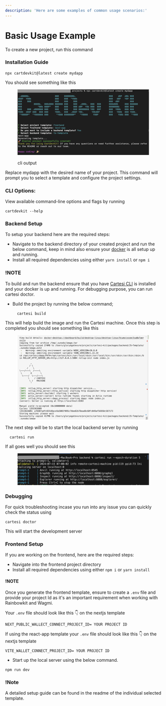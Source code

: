 ```yaml
---
description: 'Here are some examples of common usage scenarios:'
---
```


# Basic Usage Example

To create a new project, run this command



### Installation Guide

```
npx cartdevkit@latest create mydapp
```

You should see something like this&#x20;

<figure><img src="../.gitbook/assets/image (4).png" alt=""><figcaption><p>cli output</p></figcaption></figure>

Replace mydapp with the desired name of your project. This command will prompt you to select a template and configure the project settings.

### CLI Options:

View available command-line options and flags by running

```
cartdevkit --help
```

### Backend Setup

To setup your backend here are the required steps:

* Navigate to the backend directory of your created project and run the below command, keep in mind also ensure your [docker](https://docs.docker.com/engine/install/) is all setup up and running.
* Install all required dependencies using either `yarn install` or `npm i`

### !NOTE

To build and run the backend ensure that you have [Cartesi CLI](https://docs.sunodo.io/guide/introduction/installing) is installed and your docker is up and running. For debugging purpose, you can run cartesi doctor.

*   Build the project by running the below command;

    ```
      cartesi build
    ```

This will help build the image and run the Cartesi machine. Once this step is completed you should see something like this

<figure><img src="../.gitbook/assets/image (5).png" alt=""><figcaption></figcaption></figure>

The next step will be to start the local backend server by running

```
  cartesi run
```

If all goes well you should see this

<figure><img src="../.gitbook/assets/image (6).png" alt=""><figcaption></figcaption></figure>

### Debugging

For quick troubleshooting incase you run into any issue you can quickly check the status using

```
cartesi doctor
```

This will start the development server

### Frontend Setup

If you are working on the frontend, here are the required steps:

* Navigate into the frontend project directory
* Install all required dependencies using either `npm i` or `yarn install`

#### !NOTE

Once you generate the frontend template, ensure to create a `.env` file and provide your project Id as it's an important requirement when working with Rainbowkit and Wagmi.

Your `.env` file should look like this 👇 on the nextjs template

```
NEXT_PUBLIC_WALLECT_CONNECT_PROJECT_ID= YOUR PROJECT ID
```

If using the react-app template your `.env` file should look like this 👇 on the nextjs template

```
VITE_WALLET_CONNECT_PROJECT_ID= YOUR PROJECT ID
```

* Start up the local server using the below command.

```
npm run dev 
```

### !Note

A detailed setup guide can be found in the readme of the individual selected template.
